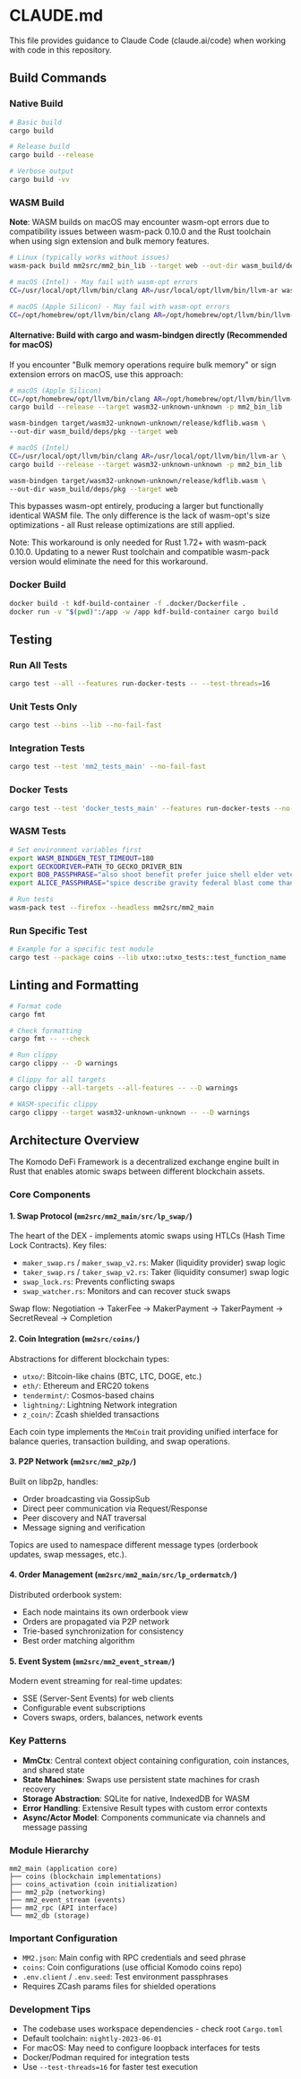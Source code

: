 # CLAUDE.md

This file provides guidance to Claude Code (claude.ai/code) when working with code in this repository.

## Build Commands

### Native Build
```bash
# Basic build
cargo build

# Release build
cargo build --release

# Verbose output
cargo build -vv
```

### WASM Build

**Note**: WASM builds on macOS may encounter wasm-opt errors due to compatibility issues between wasm-pack 0.10.0 and the Rust toolchain when using sign extension and bulk memory features.

```bash
# Linux (typically works without issues)
wasm-pack build mm2src/mm2_bin_lib --target web --out-dir wasm_build/deps/pkg/

# macOS (Intel) - May fail with wasm-opt errors
CC=/usr/local/opt/llvm/bin/clang AR=/usr/local/opt/llvm/bin/llvm-ar wasm-pack build mm2src/mm2_bin_lib --target web --out-dir wasm_build/deps/pkg/

# macOS (Apple Silicon) - May fail with wasm-opt errors
CC=/opt/homebrew/opt/llvm/bin/clang AR=/opt/homebrew/opt/llvm/bin/llvm-ar wasm-pack build mm2src/mm2_bin_lib --target web --out-dir wasm_build/deps/pkg/
```

#### Alternative: Build with cargo and wasm-bindgen directly (Recommended for macOS)

If you encounter "Bulk memory operations require bulk memory" or sign extension errors on macOS, use this approach:

```bash
# macOS (Apple Silicon)
CC=/opt/homebrew/opt/llvm/bin/clang AR=/opt/homebrew/opt/llvm/bin/llvm-ar \
cargo build --release --target wasm32-unknown-unknown -p mm2_bin_lib

wasm-bindgen target/wasm32-unknown-unknown/release/kdflib.wasm \
--out-dir wasm_build/deps/pkg --target web

# macOS (Intel)
CC=/usr/local/opt/llvm/bin/clang AR=/usr/local/opt/llvm/bin/llvm-ar \
cargo build --release --target wasm32-unknown-unknown -p mm2_bin_lib

wasm-bindgen target/wasm32-unknown-unknown/release/kdflib.wasm \
--out-dir wasm_build/deps/pkg --target web
```

This bypasses wasm-opt entirely, producing a larger but functionally identical WASM file. The only difference is the lack of wasm-opt's size optimizations - all Rust release optimizations are still applied.

Note: This workaround is only needed for Rust 1.72+ with wasm-pack 0.10.0. Updating to a newer Rust toolchain and compatible wasm-pack version would eliminate the need for this workaround.

### Docker Build
```bash
docker build -t kdf-build-container -f .docker/Dockerfile .
docker run -v "$(pwd)":/app -w /app kdf-build-container cargo build
```

## Testing

### Run All Tests
```bash
cargo test --all --features run-docker-tests -- --test-threads=16
```

### Unit Tests Only
```bash
cargo test --bins --lib --no-fail-fast
```

### Integration Tests
```bash
cargo test --test 'mm2_tests_main' --no-fail-fast
```

### Docker Tests
```bash
cargo test --test 'docker_tests_main' --features run-docker-tests --no-fail-fast
```

### WASM Tests
```bash
# Set environment variables first
export WASM_BINDGEN_TEST_TIMEOUT=180
export GECKODRIVER=PATH_TO_GECKO_DRIVER_BIN
export BOB_PASSPHRASE="also shoot benefit prefer juice shell elder veteran woman mimic image kidney"
export ALICE_PASSPHRASE="spice describe gravity federal blast come thank unfair canal monkey style afraid"

# Run tests
wasm-pack test --firefox --headless mm2src/mm2_main
```

### Run Specific Test
```bash
# Example for a specific test module
cargo test --package coins --lib utxo::utxo_tests::test_function_name
```

## Linting and Formatting

```bash
# Format code
cargo fmt

# Check formatting
cargo fmt -- --check

# Run clippy
cargo clippy -- -D warnings

# Clippy for all targets
cargo clippy --all-targets --all-features -- --D warnings

# WASM-specific clippy
cargo clippy --target wasm32-unknown-unknown -- --D warnings
```

## Architecture Overview

The Komodo DeFi Framework is a decentralized exchange engine built in Rust that enables atomic swaps between different blockchain assets.

### Core Components

#### 1. Swap Protocol (`mm2src/mm2_main/src/lp_swap/`)
The heart of the DEX - implements atomic swaps using HTLCs (Hash Time Lock Contracts). Key files:
- `maker_swap.rs` / `maker_swap_v2.rs`: Maker (liquidity provider) swap logic
- `taker_swap.rs` / `taker_swap_v2.rs`: Taker (liquidity consumer) swap logic
- `swap_lock.rs`: Prevents conflicting swaps
- `swap_watcher.rs`: Monitors and can recover stuck swaps

Swap flow: Negotiation → TakerFee → MakerPayment → TakerPayment → SecretReveal → Completion

#### 2. Coin Integration (`mm2src/coins/`)
Abstractions for different blockchain types:
- `utxo/`: Bitcoin-like chains (BTC, LTC, DOGE, etc.)
- `eth/`: Ethereum and ERC20 tokens
- `tendermint/`: Cosmos-based chains
- `lightning/`: Lightning Network integration
- `z_coin/`: Zcash shielded transactions

Each coin type implements the `MmCoin` trait providing unified interface for balance queries, transaction building, and swap operations.

#### 3. P2P Network (`mm2src/mm2_p2p/`)
Built on libp2p, handles:
- Order broadcasting via GossipSub
- Direct peer communication via Request/Response
- Peer discovery and NAT traversal
- Message signing and verification

Topics are used to namespace different message types (orderbook updates, swap messages, etc.).

#### 4. Order Management (`mm2src/mm2_main/src/lp_ordermatch/`)
Distributed orderbook system:
- Each node maintains its own orderbook view
- Orders are propagated via P2P network
- Trie-based synchronization for consistency
- Best order matching algorithm

#### 5. Event System (`mm2src/mm2_event_stream/`)
Modern event streaming for real-time updates:
- SSE (Server-Sent Events) for web clients
- Configurable event subscriptions
- Covers swaps, orders, balances, network events

### Key Patterns

- **MmCtx**: Central context object containing configuration, coin instances, and shared state
- **State Machines**: Swaps use persistent state machines for crash recovery
- **Storage Abstraction**: SQLite for native, IndexedDB for WASM
- **Error Handling**: Extensive Result types with custom error contexts
- **Async/Actor Model**: Components communicate via channels and message passing

### Module Hierarchy

```
mm2_main (application core)
├── coins (blockchain implementations)
├── coins_activation (coin initialization)
├── mm2_p2p (networking)
├── mm2_event_stream (events)
├── mm2_rpc (API interface)
└── mm2_db (storage)
```

### Important Configuration

- `MM2.json`: Main config with RPC credentials and seed phrase
- `coins`: Coin configurations (use official Komodo coins repo)
- `.env.client` / `.env.seed`: Test environment passphrases
- Requires ZCash params files for shielded operations

### Development Tips

- The codebase uses workspace dependencies - check root `Cargo.toml`
- Default toolchain: `nightly-2023-06-01`
- For macOS: May need to configure loopback interfaces for tests
- Docker/Podman required for integration tests
- Use `--test-threads=16` for faster test execution